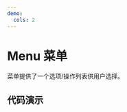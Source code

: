 ```yaml
---
demo:
  cols: 2
---
```


# Menu 菜单

菜单提供了一个选项/操作列表供用户选择。

## 代码演示

<code src="./demos/BasicUsage.tsx"></code>
<code src="./demos/Disabled.tsx"></code>
<code src="./demos/Event.tsx"></code>

